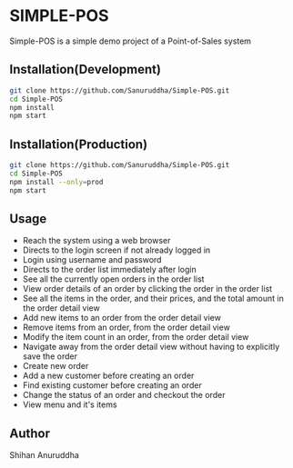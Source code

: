 # SIMPLE-POS

Simple-POS is a simple demo project of a Point-of-Sales system

## Installation(Development)

```bash
git clone https://github.com/Sanuruddha/Simple-POS.git
cd Simple-POS
npm install
npm start
```
## Installation(Production)

```bash
git clone https://github.com/Sanuruddha/Simple-POS.git
cd Simple-POS
npm install --only=prod
npm start
```

## Usage 

* Reach the system using a web browser
* Directs to the login screen if not already logged in
* Login using username and password
* Directs to the order list immediately after login
* See all the currently open orders in the order list
* View order details of an order by clicking the order in the order list
* See all the items in the order, and their prices, and the total amount in the order detail view
* Add new items to an order from the order detail view
* Remove items from an order, from the order detail view
* Modify the item count in an order, from the order detail view
* Navigate away from the order detail view without having to explicitly save the order
* Create new order
* Add a new customer before creating an order
* Find existing customer before creating an order
* Change the status of an order and checkout the order
* View menu and it's items

## Author
Shihan Anuruddha
